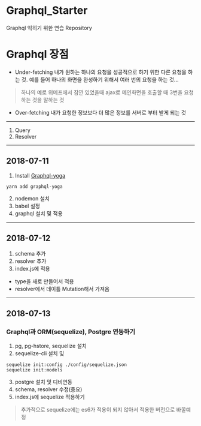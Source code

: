 **Graphql_Starter**
===

Graphql 익히기 위한 연습 Repository

# Graphql 장점

- Under-fetching
내가 원하는 하나의 요청을 성공적으로 하기 위한 다른 요청을 하는 것. 예를 들어 하나의 화면을 완성하기 위해서 여러 번의 요청을 하는 것...

> 하나의 예로 위메프에서 잠깐 있었을때 ajax로 메인화면을 호출할 때 3번을 요청하는 것을 말하는 것

- Over-fetching
내가 요청한 정보보다 더 많은 정보를 서버로 부터 받게 되는 것

---

1. Query
2. Resolver

---

## 2018-07-11

1. Install [Graphql-yoga](https://github.com/prismagraphql/graphql-yoga)

```
yarn add graphql-yoga
```
2. nodemon 설치
3. babel 설정
4. graphql 설치 및 적용

---

## 2018-07-12

1. schema 추가
2. resolver 추가
3. index.js에 적용

- type을 새로 만들어서 적용
- resolver에서 데이틀 Mutation해서 가져옴

---

## 2018-07-13

### Graphql과 ORM(sequelize), Postgre 연동하기

1. pg, pg-hstore, sequelize 설치
2. sequelize-cli 설치 및

```
sequelize init:config ./config/sequelize.json
sequelize init:models
```

3. postgre 설치 및 디비연동
4. schema, resolver 수정(중요)
5. index.js에 sequelize 적용하기

> 추가적으로 sequelize에는 es6가 적용이 되지 않아서 적용한 버전으로 바꿀예정
